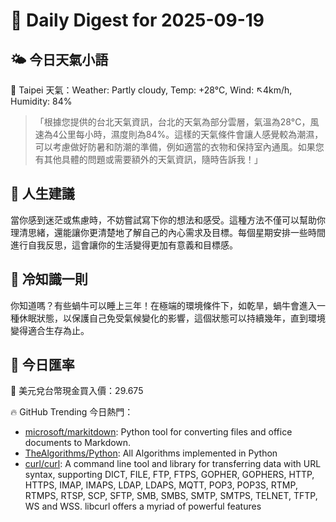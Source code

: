 # 🌅 Daily Digest for 2025-09-19

## 🌤️ 今日天氣小語
📍 Taipei 天氣：Weather: Partly cloudy, Temp: +28°C, Wind: ↖4km/h, Humidity: 84%
> 「根據您提供的台北天氣資訊，台北的天氣為部分雲層，氣溫為28°C，風速為4公里每小時，濕度則為84%。這樣的天氣條件會讓人感覺較為潮濕，可以考慮做好防暑和防潮的準備，例如適當的衣物和保持室內通風。如果您有其他具體的問題或需要額外的天氣資訊，隨時告訴我！」

## 💬 人生建議
當你感到迷茫或焦慮時，不妨嘗試寫下你的想法和感受。這種方法不僅可以幫助你理清思緒，還能讓你更清楚地了解自己的內心需求及目標。每個星期安排一些時間進行自我反思，這會讓你的生活變得更加有意義和目標感。

## 🧠 冷知識一則
你知道嗎？有些蝸牛可以睡上三年！在極端的環境條件下，如乾旱，蝸牛會進入一種休眠狀態，以保護自己免受氣候變化的影響，這個狀態可以持續幾年，直到環境變得適合生存為止。
## 💱 今日匯率
💱 美元兌台幣現金買入價：29.675

🔥 GitHub Trending 今日熱門：
- [microsoft/markitdown](https://github.com/microsoft/markitdown): Python tool for converting files and office documents to Markdown.
- [TheAlgorithms/Python](https://github.com/TheAlgorithms/Python): All Algorithms implemented in Python
- [curl/curl](https://github.com/curl/curl): A command line tool and library for transferring data with URL syntax, supporting DICT, FILE, FTP, FTPS, GOPHER, GOPHERS, HTTP, HTTPS, IMAP, IMAPS, LDAP, LDAPS, MQTT, POP3, POP3S, RTMP, RTMPS, RTSP, SCP, SFTP, SMB, SMBS, SMTP, SMTPS, TELNET, TFTP, WS and WSS. libcurl offers a myriad of powerful features

